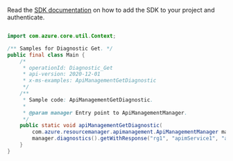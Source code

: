 Read the [SDK documentation](https://github.com/Azure/azure-sdk-for-java/blob/azure-resourcemanager-apimanagement_1.0.0-beta.2/sdk/apimanagement/azure-resourcemanager-apimanagement/README.md) on how to add the SDK to your project and authenticate.

```java

import com.azure.core.util.Context;

/** Samples for Diagnostic Get. */
public final class Main {
    /*
     * operationId: Diagnostic_Get
     * api-version: 2020-12-01
     * x-ms-examples: ApiManagementGetDiagnostic
     */
    /**
     * Sample code: ApiManagementGetDiagnostic.
     *
     * @param manager Entry point to ApiManagementManager.
     */
    public static void apiManagementGetDiagnostic(
        com.azure.resourcemanager.apimanagement.ApiManagementManager manager) {
        manager.diagnostics().getWithResponse("rg1", "apimService1", "applicationinsights", Context.NONE);
    }
}
```
